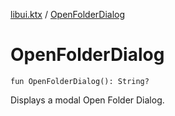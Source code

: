 [libui.ktx](README.md) / [OpenFolderDialog](-open-folder-dialog.md)

# OpenFolderDialog

`fun OpenFolderDialog(): String?`

Displays a modal Open Folder Dialog.

